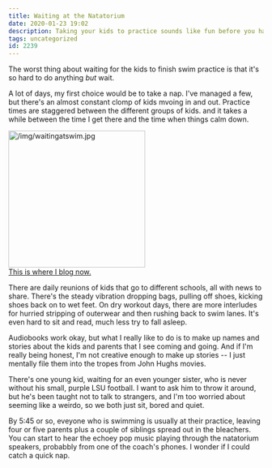 ```yaml
---
title: Waiting at the Natatorium
date: 2020-01-23 19:02
description: Taking your kids to practice sounds like fun before you have to do it.  Here's what I'm thinking about while I'm just sitting around waiting for practice to be over.
tags: uncategorized
id: 2239
---
```

The worst thing about waiting for the kids to finish swim practice is that it's so hard to do anything <i>but</i> wait.

A lot of days, my first choice would be to take a nap.  I've managed a few, but there's an almost constant clomp of kids mvoing in and out.  Practice times are staggered between the different groups of kids. and it takes a while between the time I get there and the time when things calm down.  

<a class="lightview alignright" href="/img/waitingatswim.jpg" data-lightview-caption="" data-lightview-group="group1"><img src="/img/waitingatswim.jpg" alt="/img/waitingatswim.jpg" width="270px"><br><span class="caption">This is where I blog now.</span></a>

There are daily reunions of kids that go to different schools, all with news to share.  There's the steady vibration dropping bags, pulling off shoes, kicking shoes back on to wet feet.  On dry workout days, there are more interludes for hurried stripping of outerwear and then rushing back to swim lanes.  It's even hard to sit and read, much less try to fall asleep.

Audiobooks work okay, but what I really like to do is to make up names and stories about the kids and parents that I see coming and going.  And if I'm really being honest, I'm not creative enough to make up stories -- I just mentally file them into the tropes from John Hughs movies. 

There's one young kid, waiting for an even younger sister, who is never without his small, purple LSU football.  I want to ask him to throw it around, but he's been taught not to talk to strangers, and I'm too worried about seeming like a weirdo, so we both just sit, bored and quiet.

By 5:45 or so, eveyone who is swimming is usually at their practice, leaving four or five parents plus a couple of siblings spread out in the bleachers.  You can start to hear the echoey pop music playing through the natatorium speakers, probabbly from one of the coach's phones.  I wonder if I could catch a quick nap.
